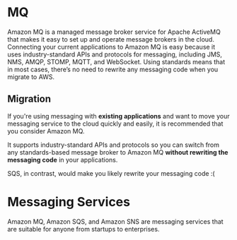 # MQ

Amazon MQ is a managed message broker service for Apache ActiveMQ that makes it easy to set up and operate message brokers in the cloud. Connecting your current applications to Amazon MQ is easy because it uses industry-standard APIs and protocols for messaging, including JMS, NMS, AMQP, STOMP, MQTT, and WebSocket. Using standards means that in most cases, there’s no need to rewrite any messaging code when you migrate to AWS.

## Migration

If you're using messaging with **existing applications** and want to move your messaging service to the cloud quickly and easily, it is recommended that you consider Amazon MQ. 

It supports industry-standard APIs and protocols so you can switch from any standards-based message broker to Amazon MQ **without rewriting the messaging code** in your applications.

SQS, in contrast, would make you likely rewrite your messaging code :( 

# Messaging Services

Amazon MQ, Amazon SQS, and Amazon SNS are messaging services that are suitable for anyone from startups to enterprises.